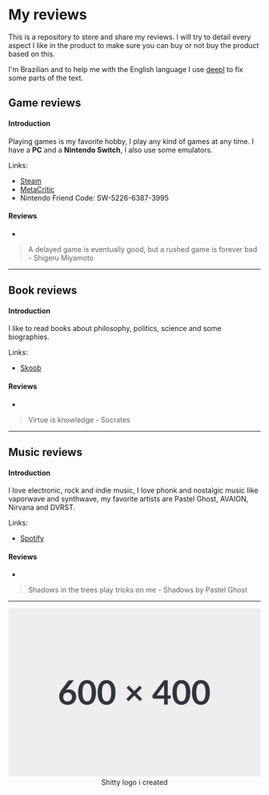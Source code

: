 # My reviews

This is a repository to store and share my reviews. I will try to detail every aspect I like in the product to make sure you can buy or not buy the product based on this.

I'm Brazilian and to help me with the English language I use [deepl](https://www.deepl.com/en-US/write) to fix some parts of the text.

## Game reviews

#### Introduction
Playing games is my favorite hobby, I play any kind of games at any time. I have a **PC** and a **Nintendo Switch**, I also use some emulators.

Links:
- [Steam](https://steamcommunity.com/id/_bevilaqua/)
- [MetaCritic](https://www.metacritic.com/user/bevilaqua/)
- Nintendo Friend Code: SW-5226-6387-3995

#### Reviews

-

> A delayed game is eventually good, but a rushed game is forever bad - Shigeru Miyamoto
---

## Book reviews

#### Introduction
I like to read books about philosophy, politics, science and some biographies.

Links:
- [Skoob](https://www.skoob.com.br/usuario/10229036)

#### Reviews

-

> Virtue is knowledge - Socrates
---

## Music reviews

#### Introduction
I love electronic, rock and indie music, I love phonk and nostalgic music like vaporwave and synthwave, my favorite artists are Pastel Ghost, AVAION, Nirvana and DVRST.

Links:

- [Spotify](https://open.spotify.com/user/srbevilaqua)

#### Reviews

-

> Shadows in the trees play tricks on me - Shadows by Pastel Ghost
---

<p align="center">
  <img src="assets/readme/images/logo.svg" />
  <br />
  Shitty logo i created
</p>
